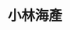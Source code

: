 ---
title: "小林海產"
description: "小林海產"
layout: shop
keywords:
  - 美食競賽
  - 台灣美食
  - 美食精選
datePublished: "2025-06-30"
dateModified: "2025-07-02"
city: "台北市"
district: "大安區"
address: "台北市大安區光復南路574-1號"
phone: "0223254930"
geo: "25.033954469683454, 121.55715231169133"
google_map: "https://maps.app.goo.gl/9Qc5HDxMUNWtNEMC6"
footinder: "https://footinder.com.tw/%e5%8f%b0%e5%8c%97%e5%b8%82%e5%a4%a7%e5%ae%89%e5%8d%80/9088/"
official: "https://www.facebook.com/profile.php?id=100063650422245"
award:
  - name: "500盤"
    year: "2024"
    entries:
      - dishes:
          - "臭豆腐"

---